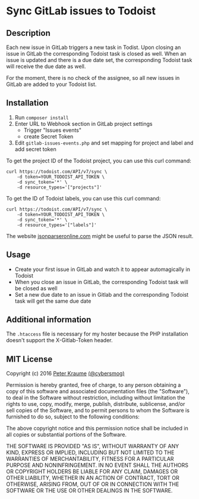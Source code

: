 # Sync GitLab issues to Todoist

## Description

Each new issue in GitLab triggers a new task in Todist. Upon closing an issue in GitLab the corresponding Todoist task is closed as well. When an issue is updated and there is a due date set, the corresponding Todoist task will receive the due date as well.

For the moment, there is no check of the assignee, so all new issues in GitLab are added to your Todoist list.

## Installation

1. Run `composer install`
2. Enter URL to Webhook section in GitLab project settings
   - Trigger "Issues events"
   - create Secret Token
3. Edit `gitlab-issues-events.php` and set mapping for project and label and add secret token

To get the project ID of the Todoist project, you can use this curl command:

```
curl https://todoist.com/API/v7/sync \
    -d token=YOUR_TODOIST_API_TOKEN \
    -d sync_token='*' \
    -d resource_types='["projects"]'
```

To get the ID of Todoist labels, you can use this curl command:

```
curl https://todoist.com/API/v7/sync \
    -d token=YOUR_TODOIST_API_TOKEN \
    -d sync_token='*' \
    -d resource_types='["labels"]'
```

The website [jsonparseronline.com](http://jsonparseronline.com/) might be useful to parse the JSON result.

## Usage

- Create your first issue in GitLab and watch it to appear automagically in Todoist
- When you close an issue in GitLab, the corresponding Todoist task will be closed as well
- Set a new due date to an issue in Gitlab and the corresponding Todoist task will get the same due date

## Additional information

The `.htaccess` file is necessary for my hoster because the PHP installation doesn't support the X-Gitlab-Token header.

## MIT License

Copyright (c) 2016 [Peter Kraume](https://github.com/peterkraume) [(@cybersmog)](https://twitter.com/cybersmog)

Permission is hereby granted, free of charge, to any person obtaining a copy
of this software and associated documentation files (the "Software"), to deal
in the Software without restriction, including without limitation the rights
to use, copy, modify, merge, publish, distribute, sublicense, and/or sell
copies of the Software, and to permit persons to whom the Software is
furnished to do so, subject to the following conditions:

The above copyright notice and this permission notice shall be included in all
copies or substantial portions of the Software.

THE SOFTWARE IS PROVIDED "AS IS", WITHOUT WARRANTY OF ANY KIND, EXPRESS OR
IMPLIED, INCLUDING BUT NOT LIMITED TO THE WARRANTIES OF MERCHANTABILITY,
FITNESS FOR A PARTICULAR PURPOSE AND NONINFRINGEMENT. IN NO EVENT SHALL THE
AUTHORS OR COPYRIGHT HOLDERS BE LIABLE FOR ANY CLAIM, DAMAGES OR OTHER
LIABILITY, WHETHER IN AN ACTION OF CONTRACT, TORT OR OTHERWISE, ARISING FROM,
OUT OF OR IN CONNECTION WITH THE SOFTWARE OR THE USE OR OTHER DEALINGS IN THE
SOFTWARE.